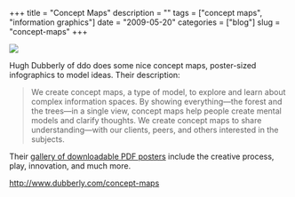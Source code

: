 +++
title = "Concept Maps"
description = ""
tags = ["concept maps", "information graphics"]
date = "2009-05-20"
categories = ["blog"]
slug = "concept-maps"
+++



  <div class="notebook-screenshot"><a href="http://www.dubberly.com/concept-maps"><img src="//konigi.com/media/bluga/wt4a140c24960db.jpg"/></a></div><p>Hugh Dubberly of ddo does some nice concept maps, poster-sized infographics to model ideas. Their description:</p>
<blockquote><p>We create concept maps, a type of model, to explore and learn about complex information spaces. By showing everything—the forest and the trees—in a single view, concept maps help people create mental models and clarify thoughts. We create concept maps to share understanding—with our clients, peers, and others interested in the subjects.</p></blockquote>
<p>Their <a href="http://www.dubberly.com/concept-maps">gallery of downloadable PDF posters</a> include the creative process, play, innovation, and much more. </p>
    
  <a href="http://www.dubberly.com/concept-maps">http://www.dubberly.com/concept-maps</a>
